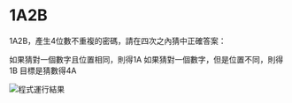 # 1A2B

1A2B，產生4位數不重複的密碼，請在四次之內猜中正確答案：

如果猜對一個數字且位置相同，則得1A
如果猜對一個數字，但是位置不同，則得1B
目標是猜數得4A

![程式運行結果](https://i.imgur.com/T1kp4SJ.png)
